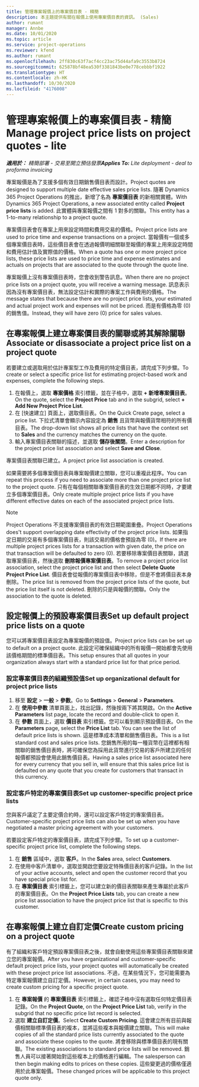 ```yaml
---
title: 管理專案報價上的專案價目表 - 精簡
description: 本主題提供有關在報價上使用專案價目表的資訊。 (Sales)
author: rumant
manager: Annbe
ms.date: 10/01/2020
ms.topic: article
ms.service: project-operations
ms.reviewer: kfend
ms.author: rumant
ms.openlocfilehash: 2ff830c63f7acf4cc23ac75d44afa9c3553b8724
ms.sourcegitcommit: 625878bf48ea530f3381843be0e778cebbbf1922
ms.translationtype: HT
ms.contentlocale: zh-HK
ms.lasthandoff: 10/30/2020
ms.locfileid: "4176008"
---
```

# <a name="manage-project-price-lists-on-project-quotes---lite"></a><span data-ttu-id="1e8b6-104">管理專案報價上的專案價目表 - 精簡</span><span class="sxs-lookup"><span data-stu-id="1e8b6-104">Manage project price lists on project quotes - lite</span></span>

<span data-ttu-id="1e8b6-105">_**適用於：** 精簡部署 - 交易至開立預估發票_</span><span class="sxs-lookup"><span data-stu-id="1e8b6-105">_**Applies To:** Lite deployment - deal to proforma invoicing_</span></span>

<span data-ttu-id="1e8b6-106">專案報價是為了支援多個有效日期銷售價目表而設計。</span><span class="sxs-lookup"><span data-stu-id="1e8b6-106">Project quotes are designed to support multiple date effective sales price lists.</span></span> <span data-ttu-id="1e8b6-107">隨著 Dynamics 365 Project Operations 的推出，新增了名為 **專案價目表** 的新相關實體。</span><span class="sxs-lookup"><span data-stu-id="1e8b6-107">With Dynamics 365 Project Operations, a new associated entity called **Project price lists** is added.</span></span> <span data-ttu-id="1e8b6-108">此實體與專案報價之間有 1 對多的關聯。</span><span class="sxs-lookup"><span data-stu-id="1e8b6-108">This entity has a 1-to-many relationship to a project quote.</span></span>

<span data-ttu-id="1e8b6-109">專案價目表會在專案上用來設定時間和費用交易的價格。</span><span class="sxs-lookup"><span data-stu-id="1e8b6-109">Project price lists are used to price time and expense transactions on a project.</span></span> <span data-ttu-id="1e8b6-110">當報價有一個或多個專案價目表時，這些價目表會在透過報價明細關聯至報價的專案上用來設定時間和費用估計值及實際值的價格。</span><span class="sxs-lookup"><span data-stu-id="1e8b6-110">When a quote has one or more project price lists, these price lists are used to price time and expense estimates and actuals on projects that are associated to the quote through the quote line.</span></span>

<span data-ttu-id="1e8b6-111">專案報價上沒有專案價目表時，您會收到警告訊息。</span><span class="sxs-lookup"><span data-stu-id="1e8b6-111">When there are no project price lists on a project quote, you will receive a warning message.</span></span> <span data-ttu-id="1e8b6-112">訊息表示因為沒有專案價目表，無法設定估計和實際的專案工作與費用的價格。</span><span class="sxs-lookup"><span data-stu-id="1e8b6-112">The message states that because there are no project price lists, your estimated and actual project work and expenses will not be priced.</span></span> <span data-ttu-id="1e8b6-113">而是有價格為零 (0) 的銷售值。</span><span class="sxs-lookup"><span data-stu-id="1e8b6-113">Instead, they will have zero (0) price for sales values.</span></span>

## <a name="associate-or-disassociate-a-project-price-list-on-a-project-quote"></a><span data-ttu-id="1e8b6-114">在專案報價上建立專案價目表的關聯或將其解除關聯</span><span class="sxs-lookup"><span data-stu-id="1e8b6-114">Associate or disassociate a project price list on a project quote</span></span>

<span data-ttu-id="1e8b6-115">若要建立或選取用於估計專案型工作及費用的特定價目表，請完成下列步驟。</span><span class="sxs-lookup"><span data-stu-id="1e8b6-115">To create or select a specific price list for estimating project-based work and expenses, complete the following steps.</span></span>

1. <span data-ttu-id="1e8b6-116">在報價上，選取 **專案價格** 索引標籤，並在子格中，選取 **+ 新增專案價目表**。</span><span class="sxs-lookup"><span data-stu-id="1e8b6-116">On the quote, select the **Project Price** tab and in the subgrid, select **+ Add New Project Price List**.</span></span>
2. <span data-ttu-id="1e8b6-117">在 [快速建立] 頁面上，選取價目表。</span><span class="sxs-lookup"><span data-stu-id="1e8b6-117">On the Quick Create page, select a price list.</span></span> <span data-ttu-id="1e8b6-118">下拉式清單會顯示內容設定為 **銷售** 且貨幣與報價貨幣相符的所有價目表。</span><span class="sxs-lookup"><span data-stu-id="1e8b6-118">The drop-down list shows all price lists that have the context set to **Sales** and the currency matches the currency on the quote.</span></span>
4. <span data-ttu-id="1e8b6-119">輸入專案價目表關聯的描述，並選取 **儲存後關閉**。</span><span class="sxs-lookup"><span data-stu-id="1e8b6-119">Enter a description for the project price list association and select **Save and Close**.</span></span>

<span data-ttu-id="1e8b6-120">專案價目表關聯已建立。</span><span class="sxs-lookup"><span data-stu-id="1e8b6-120">A project price list association is created.</span></span>

<span data-ttu-id="1e8b6-121">如果需要將多個專案價目表與專案報價建立關聯，您可以重複此程序。</span><span class="sxs-lookup"><span data-stu-id="1e8b6-121">You can repeat this process if you need to associate more than one project price list to the project quote.</span></span> <span data-ttu-id="1e8b6-122">只有在每個相關聯專案價目表的生效日期都不同時，才要建立多個專案價目表。</span><span class="sxs-lookup"><span data-stu-id="1e8b6-122">Only create multiple project price lists if you have different effective dates on each of the associated project price lists.</span></span>

> [!NOTE]
> <span data-ttu-id="1e8b6-123">Project Operations 不支援專案價目表的有效日期範圍重疊。</span><span class="sxs-lookup"><span data-stu-id="1e8b6-123">Project Operations does't support overlapping date effectivity of the project price lists.</span></span> <span data-ttu-id="1e8b6-124">如果指定日期的交易有多個專案價目表，則該交易的價格會預設為零 (0)。</span><span class="sxs-lookup"><span data-stu-id="1e8b6-124">If there are multiple project prices lists for a transaction with given date, the price on that transaction will be defaulted to zero (0).</span></span>
<span data-ttu-id="1e8b6-125">若要移除專案價目表關聯，請選取專案價目表，然後選取 **刪除報價專案價目表**。</span><span class="sxs-lookup"><span data-stu-id="1e8b6-125">To remove a project price list association, select the project price list and then select **Delete Quote Project Price List**.</span></span> <span data-ttu-id="1e8b6-126">價目表會從報價的專案價目表中移除，但是不會將價目表本身刪除。</span><span class="sxs-lookup"><span data-stu-id="1e8b6-126">The price list is removed from the project price lists of the quote, but the price list itself is not deleted.</span></span> <span data-ttu-id="1e8b6-127">刪除的只是與報價的關聯。</span><span class="sxs-lookup"><span data-stu-id="1e8b6-127">Only the association to the quote is deleted.</span></span>

## <a name="set-up-default-project-price-lists-on-a-quote"></a><span data-ttu-id="1e8b6-128">設定報價上的預設專案價目表</span><span class="sxs-lookup"><span data-stu-id="1e8b6-128">Set up default project price lists on a quote</span></span>

<span data-ttu-id="1e8b6-129">您可以將專案價目表設定為專案報價的預設值。</span><span class="sxs-lookup"><span data-stu-id="1e8b6-129">Project price lists can be set up to default on a project quote.</span></span> <span data-ttu-id="1e8b6-130">此設定可確保組織中的所有報價一開始都會先使用該價格期間的標準價目表。</span><span class="sxs-lookup"><span data-stu-id="1e8b6-130">This setup ensures that all quotes in your organization always start with a standard price list for that price period.</span></span>

### <a name="set-up-organizational-default-for-project-price-lists"></a><span data-ttu-id="1e8b6-131">設定專案價目表的組織預設值</span><span class="sxs-lookup"><span data-stu-id="1e8b6-131">Set up organizational default for project price lists</span></span>

1. <span data-ttu-id="1e8b6-132">移至 **設定** > **一般** > **參數**。</span><span class="sxs-lookup"><span data-stu-id="1e8b6-132">Go to **Settings** > **General** > **Parameters**.</span></span>
2. <span data-ttu-id="1e8b6-133">在 **使用中參數** 清單頁面上，找出記錄，然後按兩下將其開啟。</span><span class="sxs-lookup"><span data-stu-id="1e8b6-133">On the **Active Parameters** list page, locate the record and double-click to open it.</span></span> 
3. <span data-ttu-id="1e8b6-134">在 **參數** 頁面上，選取 **價目表** 索引標籤。您可以看到顯示預設價目表。</span><span class="sxs-lookup"><span data-stu-id="1e8b6-134">On the **Parameters** page, select the **Price List** tab. You can see the list of default price lists is shown.</span></span> <span data-ttu-id="1e8b6-135">這是標準成本清單和銷售價目表。</span><span class="sxs-lookup"><span data-stu-id="1e8b6-135">This is a list standard cost and sales price lists.</span></span> <span data-ttu-id="1e8b6-136">您銷售所用的每一種貨幣在這裡都有相關聯的銷售價目表時，將可確保您為採用此貨幣進行交易的客戶所建立的任何報價都預設會使用此銷售價目表。</span><span class="sxs-lookup"><span data-stu-id="1e8b6-136">Having a sales price list associated here for every currency that you sell in, will ensure that this sales price list is defaulted on any quote that you create for customers that transact in this currency.</span></span>

### <a name="set-up-customer-specific-project-price-lists"></a><span data-ttu-id="1e8b6-137">設定客戶特定的專案價目表</span><span class="sxs-lookup"><span data-stu-id="1e8b6-137">Set up customer-specific project price lists</span></span>

<span data-ttu-id="1e8b6-138">您與客戶議定了主要定價合約時，還可以設定客戶特定的專案價目表。</span><span class="sxs-lookup"><span data-stu-id="1e8b6-138">Customer-specific project price lists can also be set up when you have negotiated a master pricing agreement with your customers.</span></span>

<span data-ttu-id="1e8b6-139">若要設定客戶特定的專案價目表，請完成下列步驟。</span><span class="sxs-lookup"><span data-stu-id="1e8b6-139">To set up a customer-specific project price list, complete the following steps.</span></span>

1. <span data-ttu-id="1e8b6-140">在 **銷售** 區域中，選取 **客戶**。</span><span class="sxs-lookup"><span data-stu-id="1e8b6-140">In the **Sales** area, select **Customers**.</span></span>
2. <span data-ttu-id="1e8b6-141">在使用中客戶清單中，選取並開啟您要設定特殊價目表的客戶記錄。</span><span class="sxs-lookup"><span data-stu-id="1e8b6-141">In the list of your active accounts, select and open the customer record that you have special price list for.</span></span>
3. <span data-ttu-id="1e8b6-142">在 **專案價目表** 索引標籤上，您可以建立新的價目表關聯來產生專屬於此客戶的專案價目表。</span><span class="sxs-lookup"><span data-stu-id="1e8b6-142">On the **Project Price Lists** tab, you can create a new price list association to have the project price list that is specific to this customer.</span></span>

## <a name="create-custom-pricing-on-a-project-quote"></a><span data-ttu-id="1e8b6-143">在專案報價上建立自訂定價</span><span class="sxs-lookup"><span data-stu-id="1e8b6-143">Create custom pricing on a project quote</span></span>

<span data-ttu-id="1e8b6-144">有了組織和客戶特定預設專案價目表之後，就會自動使用這些專案價目表關聯來建立您的專案報價。</span><span class="sxs-lookup"><span data-stu-id="1e8b6-144">After you have organizational and customer-specific default project price lists, your project quotes will automatically be created with these project price list associations.</span></span> <span data-ttu-id="1e8b6-145">不過，在某些情況下，您可能需要為特定專案報價建立自訂定價。</span><span class="sxs-lookup"><span data-stu-id="1e8b6-145">However, in certain cases, you may need to create custom pricing for a specific project quote.</span></span> 

1. <span data-ttu-id="1e8b6-146">在 **專案報價** 的 **專案價目表** 索引標籤上，確認子格中沒有選取任何特定價目表記錄。</span><span class="sxs-lookup"><span data-stu-id="1e8b6-146">On the **Project Quote**, on the **Project Price List** tab, verify in the subgrid that no specific price list record is selected.</span></span>
2. <span data-ttu-id="1e8b6-147">選取 **建立自訂定價**。</span><span class="sxs-lookup"><span data-stu-id="1e8b6-147">Select **Create Custom Pricing**.</span></span> <span data-ttu-id="1e8b6-148">這會建立所有目前與報價相關聯標準價目表的複本，並將這些複本與報價建立關聯。</span><span class="sxs-lookup"><span data-stu-id="1e8b6-148">This will make copies of all the standard price lists currently associated to the quote and associate these copies to the quote.</span></span> <span data-ttu-id="1e8b6-149">將會移除與標準價目表的現有關聯。</span><span class="sxs-lookup"><span data-stu-id="1e8b6-149">The existing associations to standard price lists will be removed.</span></span> <span data-ttu-id="1e8b6-150">銷售人員可以接著開始對這些複本上的價格進行編輯。</span><span class="sxs-lookup"><span data-stu-id="1e8b6-150">The salesperson can then begin making edits to prices on these copies.</span></span> <span data-ttu-id="1e8b6-151">這些變更過的價格僅適用於此專案報價。</span><span class="sxs-lookup"><span data-stu-id="1e8b6-151">These changed prices will be applicable to this project quote only.</span></span>
